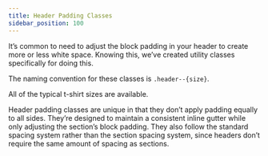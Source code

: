 ```yaml
---
title: Header Padding Classes
sidebar_position: 100
---
```


It’s common to need to adjust the block padding in your header to create more or less white space. Knowing this, we’ve created utility classes specifically for doing this.

The naming convention for these classes is `.header--{size}`.

All of the typical t-shirt sizes are available.

Header padding classes are unique in that they don’t apply padding equally to all sides. They’re designed to maintain a consistent inline gutter while only adjusting the section’s block padding. They also follow the standard spacing system rather than the section spacing system, since headers don’t require the same amount of spacing as sections.
